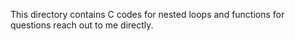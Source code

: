 This directory contains C codes for nested loops and functions
for questions reach out to me directly.
